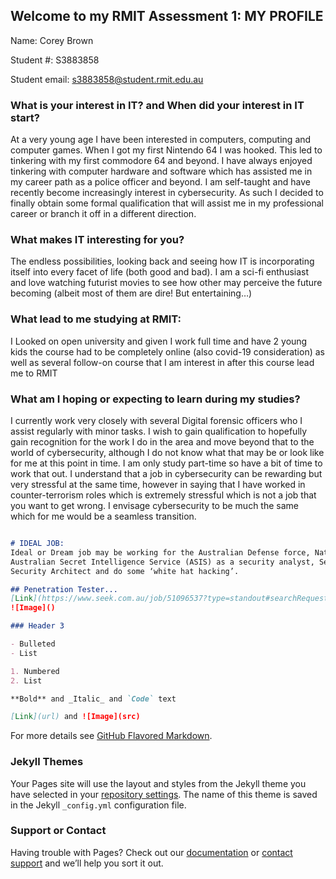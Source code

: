 ## Welcome to my RMIT Assessment 1: MY PROFILE

Name: Corey Brown

Student #: S3883858

Student email: s3883858@student.rmit.edu.au


### What is your interest in IT? and When did your interest in IT start?
At a very young age I have been interested in computers, computing and computer games. When I got my first Nintendo 64 I was hooked. This led to tinkering with my first commodore 64 and beyond. I have always enjoyed tinkering with computer hardware and software which has assisted me in my career path as a police officer and beyond. I am self-taught and have recently become increasingly interest in cybersecurity. As such I decided to finally obtain some formal qualification that will assist me in my professional career or branch it off in a different direction.

### What makes IT interesting for you?
The endless possibilities, looking back and seeing how IT is incorporating itself into every facet of life (both good and bad).
I am a sci-fi enthusiast and love watching futurist movies to see how other may perceive the future becoming (albeit most of them are dire! But entertaining…)

### What lead to me studying at RMIT:
I Looked on open university and given I work full time and have 2 young kids the course had to be completely online (also covid-19 consideration) as well as several follow-on course that I am interest in after this course lead me to RMIT 

### What am I hoping or expecting to learn during my studies?
I currently work very closely with several Digital forensic officers who I assist regularly with minor tasks. I wish to gain qualification to hopefully gain recognition for the work I do in the area and move beyond that to the world of cybersecurity, although I do not know what that may be or look like for me at this point in time. I am only study part-time so have a bit of time to work that out.
I understand that a job in cybersecurity can be rewarding but very stressful at the same time, however in saying that I have worked in counter-terrorism roles which is extremely stressful which is not a job that you want to get wrong. I envisage cybersecurity to be much the same which for me would be a seamless transition.

```markdown

# IDEAL JOB:
Ideal or Dream job may be working for the Australian Defense force, National Security Agency, 
Australian Secret Intelligence Service (ASIS) as a security analyst, Security Engineer or 
Security Architect and do some ‘white hat hacking’.

## Penetration Tester...
[Link](https://www.seek.com.au/job/51096537?type=standout#searchRequestToken=0c22c28c-b892-4733-816e-ee16abe266dc)
![Image]()

### Header 3

- Bulleted
- List

1. Numbered
2. List

**Bold** and _Italic_ and `Code` text

[Link](url) and ![Image](src)
```

For more details see [GitHub Flavored Markdown](https://guides.github.com/features/mastering-markdown/).

### Jekyll Themes

Your Pages site will use the layout and styles from the Jekyll theme you have selected in your [repository settings](https://github.com/s3883858/Assessment-1-My-Profile---C-Brown/settings). The name of this theme is saved in the Jekyll `_config.yml` configuration file.

### Support or Contact

Having trouble with Pages? Check out our [documentation](https://docs.github.com/categories/github-pages-basics/) or [contact support](https://github.com/contact) and we’ll help you sort it out.

